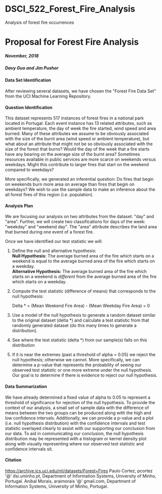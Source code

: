 # DSCI_522_Forest_Fire_Analysis
Analysis of forest fire occurrences 

# Proposal for Forest Fire Analysis

##### November, 2018                               
##### Davy Guo and Jim Pushor    


#### Data Set Identification
After reviewing several datasets, we have chosen the "Forest Fire Data Set" from the UCI Machine Learning Repository. 

#### Question Identification
This dataset represents 517 instances of forest fires in a national park located in Portugal. Each event instance has 13 related attributes, such as ambient temperature, the day of week the fire started, wind speed and area burned. Many of these attributes we assume to be obviously associated with the size of the burnt area (wind speed or ambient temperature), but what about an attribute that might not be so obviously associated with the size of the forest that burns? Would the day of the week that a fire starts have any bearing on the average size of the burnt area? Sometimes resources available in public services are more scarce on weekends versus weekdays. Might this contribute to larger fires that start on the weekend compared to weekdays? 

More specifically, we generated an inferential question: Do fires that begin on weekends burn more area on average than fires that begin on weekdays? We wish to use the sample data to make an inference about the all forest fires of this region (i.e. population).

#### Analysis Plan

We are focusing our analysis on two attributes from the dataset: "day" and "area".  Further, we will create two classifications for days of the week: "weekday" and "weekend day". The "area" attribute describes the land area that burned during one event of a forest fire.

Once we have identified our test statistic we will:

1. Define the null and alternative hypothesis:    
    **Null Hypothesis:** The average burned area of the fire which starts on a weekend is equal to the average burned area of the fire which starts on a weekday.    
    **Alternative Hypothesis:** The average burned area of the fire which starts on a weekend is  *different* from the average burned area of the fire which starts on a weekday.

2. Compute the test statistic (difference of means) that corresponds to the null hypothesis:

    Delta * = (Mean Weekend Fire Area) - (Mean Weekday Fire Area) = 0

3. Use a model of the null hypothesis to generate a random dataset similar to the original dataset (delta *) and calculate a test statistic from that randomly generated dataset (do this many times to generate a distribution).

4. See where the test statistic (delta *) from our sample(s) falls on this distribution

5. If it is near the extremes (past a threshold of alpha = 0.05) we reject the null hypothesis; otherwise we cannot. More specifically, we can determine a p-value that represents the probability of seeing our observed test statistic or one more extreme under the null hypothesis. Our goal is to determine if there is evidence to reject our null hypothesis. 


#### Data Summarization

We have already determined a fixed value of alpha to 0.05 to represent a threshold of significance for rejection of the null hypothesis. To provide the context of our analysis,  a small set of sample data with the difference of means between the two groups can be produced along with the high and low confidence intervals. Additionally, we can provide a p-value and a plot (i.e. null hypothesis distribution) with the confidence intervals and test statistic overlayed clearly to assist with our supporting our conclusion from our data. To aid in communicating our conclusion, the null hypothesis distribution may be represented with a histogram or kernel density plot along with visually representing where our observed test statistic and confidence intervals sit. 


#### Citation

https://archive.ics.uci.edu/ml/datasets/Forest+Fires
Paulo Cortez, pcortez '@' dsi.uminho.pt, Department of Information Systems, University of Minho, Portugal. 
Aníbal Morais, araimorais '@' gmail.com, Department of Information Systems, University of Minho, Portugal.
